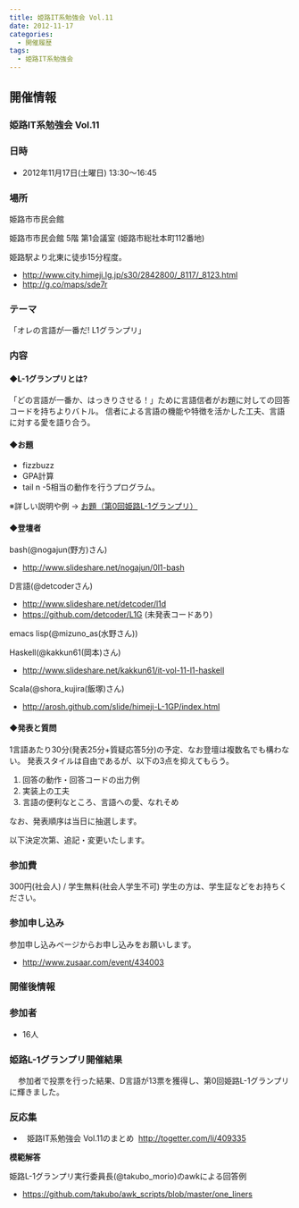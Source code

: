 ```yaml
---
title: 姫路IT系勉強会 Vol.11
date: 2012-11-17
categories:
  - 開催履歴
tags:
  - 姫路IT系勉強会
---
```


開催情報
--------

### 姫路IT系勉強会 Vol.11

### 日時

-   2012年11月17日(土曜日) 13:30～16:45

### 場所

姫路市市民会館

姫路市市民会館 5階 第1会議室 (姫路市総社本町112番地)

姫路駅より北東に徒歩15分程度。

-   <http://www.city.himeji.lg.jp/s30/2842800/_8117/_8123.html>
-   <http://g.co/maps/sde7r>

### テーマ

「オレの言語が一番だ! L1グランプリ」

### 内容

#### ◆L-1グランプリとは?

「どの言語が一番か、はっきりさせる！」ために言語信者がお題に対しての回答コードを持ちよりバトル。 信者による言語の機能や特徴を活かした工夫、言語に対する愛を語り合う。

#### ◆お題

-   fizzbuzz
-   GPA計算
-   tail n -5相当の動作を行うプログラム。

※詳しい説明や例 → [お題（第0回姫路L-1グランプリ）](https://sites.google.com/site/himejiitstudy/history/20121117/questions)

#### ◆登壇者

bash(@nogajun(野方)さん)

-   <http://www.slideshare.net/nogajun/0l1-bash>

D言語(@detcoderさん)

-   <http://www.slideshare.net/detcoder/l1d>
-   <https://github.com/detcoder/L1G> (未発表コードあり)

emacs lisp(@mizuno\_as(水野さん))

Haskell(@kakkun61(岡本)さん)

-   <http://www.slideshare.net/kakkun61/it-vol-11-l1-haskell>

Scala(@shora\_kujira(飯塚)さん)

-   <http://arosh.github.com/slide/himeji-L-1GP/index.html>

#### ◆発表と質問

1言語あたり30分(発表25分+質疑応答5分)の予定、なお登壇は複数名でも構わない。
発表スタイルは自由であるが、以下の3点を抑えてもらう。

1.  回答の動作・回答コードの出力例
2.  実装上の工夫
3.  言語の便利なところ、言語への愛、なれそめ

なお、発表順序は当日に抽選します。

以下決定次第、追記・変更いたします。

### 参加費

300円(社会人) / 学生無料(社会人学生不可) 学生の方は、学生証などをお持ちください。

### 参加申し込み

参加申し込みページからお申し込みをお願いします。

-   <http://www.zusaar.com/event/434003>

### 開催後情報

### 参加者

-   16人

### 姫路L-1グランプリ開催結果

    参加者で投票を行った結果、D言語が13票を獲得し、第0回姫路L-1グランプリに輝きました。

### 反応集

-     姫路IT系勉強会 Vol.11のまとめ  <http://togetter.com/li/409335>

**模範解答**

姫路L-1グランプリ実行委員長(@takubo\_morio)のawkによる回答例
-   <https://github.com/takubo/awk_scripts/blob/master/one_liners>
